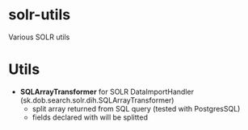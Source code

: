 # solr-utils
Various SOLR utils

# Utils
* **SQLArrayTransformer** for SOLR DataImportHandler (sk.dob.search.solr.dih.SQLArrayTransformer)
  - split array returned from SQL query (tested with PostgresSQL)
  - fields declared with <field> will be splitted
